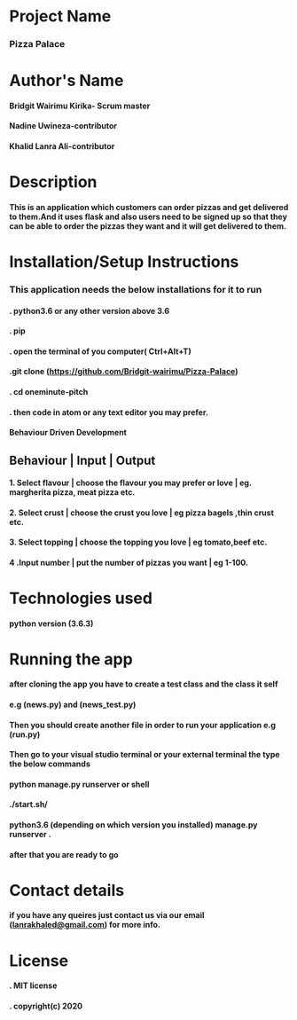 # Project Name
### Pizza Palace

# Author's Name
 #### Bridgit Wairimu Kirika- Scrum master
 #### Nadine Uwineza-contributor
 #### Khalid Lanra Ali-contributor

 # Description
 #### This is an application which customers can order pizzas and get delivered to them.And it uses flask and also users need to be signed up so that they can be able to order the pizzas they want and it will get delivered to them.

 # Installation/Setup Instructions
 ### This application needs the below installations for it to run
#### . python3.6  or any other version above 3.6 
#### . pip
#### . open the terminal of you computer( Ctrl+Alt+T)
#### .git clone (https://github.com/Bridgit-wairimu/Pizza-Palace)
#### . cd oneminute-pitch
#### . then code in atom or any text editor you may prefer.

#### Behaviour Driven Development

## Behaviour | Input | Output

#### 1. Select flavour | choose the flavour you may prefer or love | eg. margherita pizza, meat pizza etc.
#### 2. Select crust | choose the crust you love | eg pizza bagels ,thin crust etc.
#### 3. Select topping | choose the topping you love | eg tomato,beef etc.
#### 4 .Input number | put the number of pizzas you want | eg 1-100.


# Technologies used

#### python version (3.6.3)


# Running the app

#### after cloning the app you have to create a test class and the class it self 

#### e.g (news.py) and (news_test.py)
#### Then you should create another file in order to run your application e.g (run.py)

#### Then go to your visual studio terminal or your external terminal the type the below commands

#### python manage.py runserver or shell 

#### ./start.sh/

#### python3.6 (depending on which version you installed) manage.py runserver .

#### after that you are ready to go

# Contact details

  #### if you have any queires just contact us via our email (lanrakhaled@gmail.com) for more info.

# License

  #### . MIT license
  #### . copyright(c) 2020







